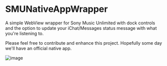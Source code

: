 SMUNativeAppWrapper
===================

A simple WebView wrapper for Sony Music Unlimited with dock controls and the option to update your iChat/Messages status message with what you're listening to.

Please feel free to contribute and enhance this project. Hopefully some day we'll have an official native app.

![image](http://dev.blakerdesign.com/misc/img/smuwrapper-docktasks.png?v=2)
